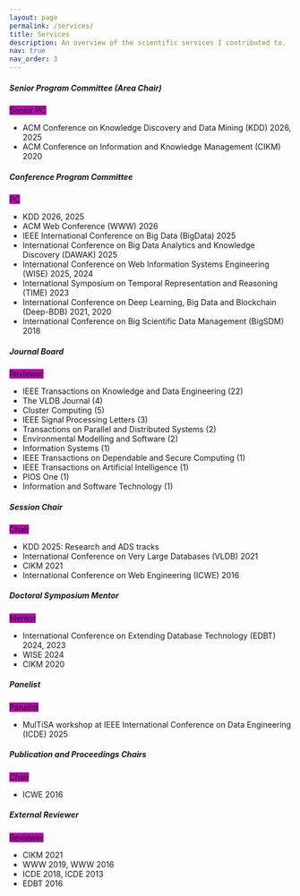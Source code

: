 ```yaml
---
layout: page
permalink: /services/
title: Services
description: An overview of the scientific services I contributed to.
nav: true
nav_order: 3
---
```



<div class="card mt-3">
  <div class="p-3">
    <div class="row">
      <div class="col-sm-10">
        <h5 class="font-weight-bold">Senior Program Committee (Area Chair)</h5>
      </div>
      <div class="col-sm-2 text-left text-sm-right">
        <span class="badge font-weight-bold text-uppercase align-middle" style="background-color: #b509ac">
            Senior PC
        </span>
      </div>
    </div>
    <ul class="card-text font-weight-light list-group list-group-flush">
      <li class="list-group-item">ACM Conference on Knowledge Discovery and Data Mining (KDD) 2026, 2025</li>
      <li class="list-group-item">ACM Conference on Information and Knowledge Management (CIKM) 2020</li>
    </ul>
  </div>
</div>

<div class="card mt-3">
  <div class="p-3">
    <div class="row">
      <div class="col-sm-10">
        <h5 class="font-weight-bold">Conference Program Committee</h5>
      </div>
      <div class="col-sm-2 text-left text-sm-right">
        <span class="badge font-weight-bold text-uppercase align-middle" style="background-color: #b509ac">
            PC
        </span>
      </div>
    </div>
    <ul class="card-text font-weight-light list-group list-group-flush">
      <li class="list-group-item"> KDD 2026, 2025</li>
      <li class="list-group-item"> ACM Web Conference (WWW) 2026</li>
      <li class="list-group-item"> IEEE International Conference on Big Data (BigData) 2025</li>
      <li class="list-group-item"> International Conference on Big Data Analytics and Knowledge Discovery (DAWAK) 2025</li>
      <li class="list-group-item"> International Conference on Web Information Systems Engineering (WISE) 2025, 2024</li>
      <li class="list-group-item"> International Symposium on Temporal Representation and Reasoning (TIME) 2023 </li>
      <li class="list-group-item"> International Conference on Deep Learning, Big Data and Blockchain (Deep-BDB) 2021, 2020</li>
      <li class="list-group-item"> International Conference on Big Scientific Data Management (BigSDM) 2018</li>
    </ul>
  </div>
</div>

<div class="card mt-3">
  <div class="p-3">
    <div class="row">
      <div class="col-sm-10">
        <h5 class="font-weight-bold">Journal Board</h5>
      </div>
      <div class="col-sm-2 text-left text-sm-right">
        <span class="badge font-weight-bold text-uppercase align-middle" style="background-color: #b509ac">
            Reviewer
        </span>
      </div>
    </div>
    <ul class="card-text font-weight-light list-group list-group-flush">
      <li class="list-group-item"> IEEE Transactions on Knowledge and Data Engineering (22)</li>
      <li class="list-group-item"> The VLDB Journal (4)</li>
      <li class="list-group-item"> Cluster Computing (5)</li>
      <li class="list-group-item"> IEEE Signal Processing Letters (3)</li>
      <li class="list-group-item"> Transactions on Parallel and Distributed Systems (2)</li>
      <li class="list-group-item"> Environmental Modelling and Software (2)</li>
      <li class="list-group-item"> Information Systems (1)</li>
      <li class="list-group-item"> IEEE Transactions on Dependable and Secure Computing (1)</li>
      <li class="list-group-item"> IEEE Transactions on Artificial Intelligence (1)</li>
      <li class="list-group-item"> PlOS One (1)</li>
      <li class="list-group-item">Information and Software Technology (1)</li>
    </ul>
  </div>
</div>


<div class="card mt-3">
  <div class="p-3">
    <div class="row">
      <div class="col-sm-10">
        <h5 class="font-weight-bold">Session Chair</h5>
      </div>
      <div class="col-sm-2 text-left text-sm-right">
        <span class="badge font-weight-bold text-uppercase align-middle" style="background-color: #b509ac">
            Chair
        </span>
      </div>
    </div>
    <ul class="card-text font-weight-light list-group list-group-flush">
      <li class="list-group-item"> KDD 2025: Research and ADS tracks</li>
      <li class="list-group-item"> International Conference on Very Large Databases (VLDB) 2021</li>
      <li class="list-group-item"> CIKM 2021</li>
      <li class="list-group-item"> International Conference on Web Engineering (ICWE) 2016</li>
    </ul>
  </div>
</div>


<div class="card mt-3">
  <div class="p-3">
    <div class="row">
      <div class="col-sm-10">
        <h5 class="font-weight-bold">Doctoral Symposium Mentor</h5>
      </div>
      <div class="col-sm-2 text-left text-sm-right">
        <span class="badge font-weight-bold text-uppercase align-middle" style="background-color: #b509ac">
            Mentor
        </span>
      </div>
    </div>
    <ul class="card-text font-weight-light list-group list-group-flush">
      <li class="list-group-item"> International Conference on Extending Database Technology (EDBT) 2024, 2023</li>
      <li class="list-group-item"> WISE 2024</li>
      <li class="list-group-item"> CIKM 2020</li>
    </ul>
  </div>
</div>


<div class="card mt-3">
  <div class="p-3">
    <div class="row">
      <div class="col-sm-10">
        <h5 class="font-weight-bold">Panelist</h5>
      </div>
      <div class="col-sm-2 text-left text-sm-right">
        <span class="badge font-weight-bold text-uppercase align-middle" style="background-color: #b509ac">
            Panelist
        </span>
      </div>
    </div>
    <ul class="card-text font-weight-light list-group list-group-flush">
      <li class="list-group-item"> MulTiSA workshop at IEEE International Conference on Data Engineering (ICDE) 2025</li>
    </ul>
  </div>
</div>

<div class="card mt-3">
  <div class="p-3">
    <div class="row">
      <div class="col-sm-10">
        <h5 class="font-weight-bold">Publication and Proceedings Chairs</h5>
      </div>
      <div class="col-sm-2 text-left text-sm-right">
        <span class="badge font-weight-bold text-uppercase align-middle" style="background-color: #b509ac">
            Chair
        </span>
      </div>
    </div>
    <ul class="card-text font-weight-light list-group list-group-flush">
      <li class="list-group-item"> ICWE 2016</li>
    </ul>
  </div>
</div>

<div class="card mt-3">
  <div class="p-3">
    <div class="row">
      <div class="col-sm-10">
        <h5 class="font-weight-bold">External Reviewer</h5>
      </div>
      <div class="col-sm-2 text-left text-sm-right">
        <span class="badge font-weight-bold text-uppercase align-middle" style="background-color: #b509ac">
            Reviewer
        </span>
      </div>
    </div>
    <ul class="card-text font-weight-light list-group list-group-flush">
      <li class="list-group-item"> CIKM 2021 </li>
      <li class="list-group-item"> WWW 2019, WWW 2016</li>
      <li class="list-group-item"> ICDE 2018, ICDE 2013</li>
      <li class="list-group-item"> EDBT 2016</li>
    </ul>
  </div>
</div>
